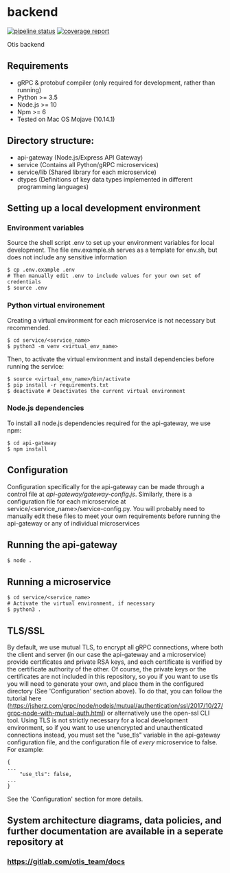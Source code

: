 # backend


[![pipeline status](https://gitlab.com/otis_team/backend/badges/master/pipeline.svg)](https://gitlab.com/otis_team/backend/-/commits/master)
[![coverage report](https://gitlab.com/otis_team/backend/badges/master/coverage.svg)](https://gitlab.com/otis_team/backend/-/commits/master)

Otis backend

## Requirements
- gRPC & protobuf compiler (only required for development, rather than running)
- Python >= 3.5
- Node.js >= 10
- Npm >= 6
- Tested on Mac OS Mojave (10.14.1)


## Directory structure:

- api-gateway (Node.js/Express API Gateway)
- service (Contains all Python/gRPC microservices)
- service/lib (Shared library for each microservice)
- dtypes (Definitions of key data types implemented in different programming languages)

## Setting up a local development environment


### Environment variables
Source the shell script .env to set up your environment variables for local development.
The file env.example.sh serves as a template for env.sh, but does not include any sensitive information

```shell script
$ cp .env.example .env 
# Then manually edit .env to include values for your own set of credentials
$ source .env
```

### Python virtual environement
Creating a virtual environment for each microservice is not necessary but recommended.
```shell script
$ cd service/<service_name>
$ python3 -m venv <virtual_env_name>
```
Then, to activate the virtual environment and install dependencies before running the service:
```shell script
$ source <virtual_env_name>/bin/activate
$ pip install -r requirements.txt
$ deactivate # Deactivates the current virtual environment
```

### Node.js dependencies
To install all node.js dependencies required for the api-gateway, we use
npm:

```shell script
$ cd api-gateway
$ npm install
```



## Configuration
Configuration specifically for the api-gateway can be made through
a control file at *api-gateway/gateway-config.js*. Similarly, there is a configuration file
for each microservice at service/<service_name>/service-config.py.
You will probably need to manually edit these files to meet your own requirements
before running the api-gateway or any of individual microservices

## Running the api-gateway

```shell script
$ node .
```

## Running a microservice

```shell script
$ cd service/<service_name>
# Activate the virtual environment, if necessary
$ python3 .
```

## TLS/SSL
By default, we use mutual TLS, to encrypt all gRPC connections, where both the client and server (in our case the api-gateway and a microservice)
provide certificates and private RSA keys, and each certificate is verified by the certificate authority of the other. Of course, the private keys or the certificates 
are not included in this repository, so you if you want to use tls you will need to generate your own, and place them in the configured directory (See 'Configuration' section above).
To do that, you can follow the tutorial here (https://jsherz.com/grpc/node/nodejs/mutual/authentication/ssl/2017/10/27/grpc-node-with-mutual-auth.html)
or alternatively use the open-ssl CLI tool. Using TLS is not strictly necessary for a local development environment, so if you want to use unencrypted and unauthenticated 
connections instead, you must set the "use_tls" variable in the api-gateway configuration file, and the configuration file of *every* microservice to false.
For example:
```
{
...
    "use_tls": false,
...
}
```
See the 'Configuration' section for more details.

## System architecture diagrams, data policies, and further documentation are available in a seperate repository at
### https://gitlab.com/otis_team/docs
